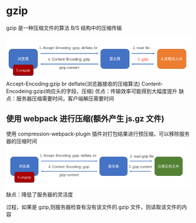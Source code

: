 # gzip

gzip 是一种压缩文件的算法
B/S 结构中的压缩传输

![](./assets/2020-02-28-15-37-26.png)
Accept-Encoding:gzip br deflate(浏览器接收的压缩算法)
Content-Encodeing:gzip(响应头的字段，压缩)
优点：传输效率可能得到大幅度提升
缺点：服务器压缩需要时间，客户端解压需要时间

## 使用 webpack 进行压缩(额外产生 js.gz 文件)

使用 compression-webpack-plugin 插件对打包结果进行预压缩，可以移除服务器的压缩时间
![](./assets/2020-02-28-15-41-44.png)
缺点：降低了服务器的灵活度

过程，如果是 gzip,则服务器检查有没有该文件的.gzip 文件，则读取该文件的内容
